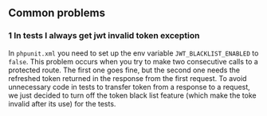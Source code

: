 ## Common problems

### 1 In tests I always get jwt invalid token exception

In ``phpunit.xml`` you need to set up the env variable `JWT_BLACKLIST_ENABLED` to `false`. This problem occurs when you try to make two consecutive calls to a protected route. The first one goes fine, but the second one needs the refreshed token returned in the response from the first request. To avoid unnecessary code in tests to transfer token from a response to a request, we just decided to turn off the token black list feature (which make the toke invalid after its use) for the tests.